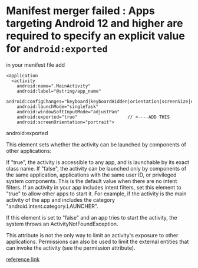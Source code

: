 # Manifest merger failed : Apps targeting Android 12 and higher are required to specify an explicit value for `android:exported`

in your menifest file add

```
<application
  <activity
    android:name=".MainActivity"
    android:label="@string/app_name"
    android:configChanges="keyboard|keyboardHidden|orientation|screenSize|uiMode"
    android:launchMode="singleTask"
    android:windowSoftInputMode="adjustPan"
    android:exported="true"                   // <----ADD THIS
    android:screenOrientation="portrait">
```

android:exported

This element sets whether the activity can be launched by components of other applications:

If "true", the activity is accessible to any app, and is launchable by its exact class name.
If "false", the activity can be launched only by components of the same application, applications with the same user ID, or privileged system components. This is the default value when there are no intent filters.
If an activity in your app includes intent filters, set this element to "true" to allow other apps to start it. For example, if the activity is the main activity of the app and includes the category "android.intent.category.LAUNCHER".

If this element is set to "false" and an app tries to start the activity, the system throws an ActivityNotFoundException.

This attribute is not the only way to limit an activity's exposure to other applications. Permissions can also be used to limit the external entities that can invoke the activity (see the permission attribute).

[reference link](https://developer.android.com/guide/topics/manifest/activity-element#exported)
